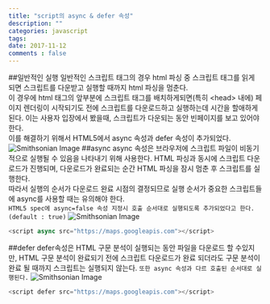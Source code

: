 ```yaml
---
title: "script의 async & defer 속성"
description: ""
categories: javascript
tags: 
date: 2017-11-12
comments : false
---
```

##일반적인 실행
일반적인 스크립트 태그의 경우 html 파싱 중 스크립트 태그를 읽게 되면 스크립트를 다운받고 실행할 때까지 html 파싱을 멈춘다.<br>
이 경우에 html 태그의  앞부분에 스크립트 태그를 배치하게되면(특히 \<head> 내에) 페이지 렌더링이 시작되기도 전에 스크립트를 다운로드하고 실행하는데 시간을 할애하게된다.
이는 사용자 입장에서 봤을때, 스크립트가 다운되는 동안 빈페이지를 보고 있어야 한다.<br>
이를 해결하기 위해서 HTML5에서 async 속성과 defer 속성이 추가되었다.
![Smithsonian Image](/Users/kimnarae/Desktop/nomal_excution.png)
##async
async 속성은 브라우저에 스크립트 파일이 비동기적으로 실행될 수 있음을 나타내기 위해 사용한다.
HTML 파싱과 동시에 스크립트 다운로드가 진행되며, 다운로드가 완료되는 순간 HTML 파싱을 잠시 멈춘 후 스크립트를 실행한다.<br>
따라서 실행의 순서가 다운로드 완료 시점의 결정되므로 실행 순서가 중요한 스크립트들에 async를 사용할 때는 유의해야 한다.<br>
`HTML5 spec에 async=false 속성 지정시 호출 순서대로 실행되도록 추가되었다고 한다. (default : true)`
![Smithsonian Image](/Users/kimnarae/Desktop/async.png)
```javascript
<script async src="https://maps.googleapis.com"></script>
```
##defer
defer속성은 HTML 구문 분석이 실행되는 동안 파일을 다운로드 할 수있지만, HTML 구문 분석이 완료되기 전에 스크립트 다운로드가 완료 되더라도 구문 분석이 완료 될 때까지 스크립트는 실행되지 않는다. `또한 async 속성과 다르 호출된 순서대로 실행된다.`
![Smithsonian Image](/Users/kimnarae/Desktop/defer.png)
```javascript
<script defer src="https://maps.googleapis.com"></script>
```



